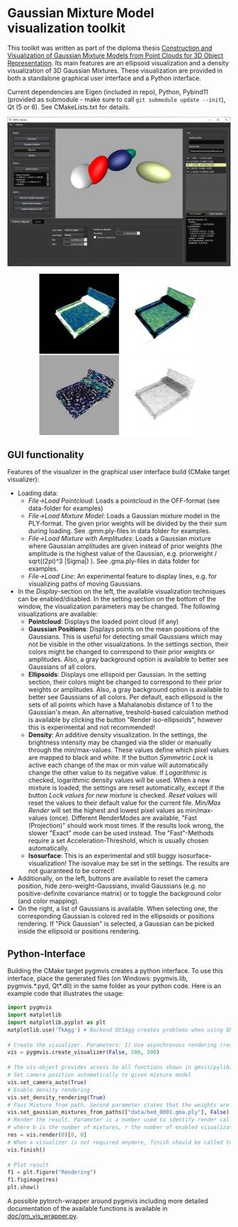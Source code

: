 # Gaussian Mixture Model visualization toolkit

This toolkit was written as part of the diploma thesis [Construction and Visualization of Gaussian Mixture Models from Point Clouds for 3D Object Representation](https://www.cg.tuwien.ac.at/research/publications/2022/FRAISS-2022-CGMM/FRAISS-2022-CGMM-thesis.pdf).
Its main features are an ellipsoid visualization and a density visualization of 3D Gaussian Mixtures. These visualization are provided in both a standalone graphical user interface and a Python interface.

Current dependencies are Eigen (included in repo), Python, Pybind11 (provided as submodule - make sure to call ```git submodule update --init```), Qt (5 or 6). See CMakeLists.txt for details.

<p align="center"><img src="data/GUI-2.png" alt="GUI Screenshot" width="600px"/></p>
<p align="center">
<img src="data/ex-density-b.png" alt="Density White on Black" width="180px"/><img src="data/ex-density-w.png" alt="Density Black on White" width="180px"/><img src="data/ex-ell.png" alt="Ellipsoids" width="180px"/><img src="data/ex-pc.png" alt="Pointcloud" width="180px"/>
</p>

## GUI functionality
Features of the visualizer in the graphical user interface build (CMake target visualizer):
* Loading data:
    * *File->Load Pointcloud*: Loads a pointcloud in the OFF-format (see data-folder for examples)
    * *File->Load Mixture Model*: Loads a Gaussian mixture model in the PLY-format. The given prior weights will be divided by the their sum during loading. See .gmm.ply-files in data folder for examples.
    * *File->Load Mixture with Amplitudes*: Loads a Gaussian mixture where Gaussian amplitudes are given instead of prior weights (the amplitude is the highest value of the Gaussian, e.g. priorweight / sqrt((2pi)^3 |Sigma|) ). See .gma.ply-files in data folder for examples.
    * *File->Load Line*: An experimental feature to display lines, e.g. for visualizing paths of moving Gaussians.
* In the *Display*-section on the left, the available visualization techniques can be enabled/disabled. In the setting section on the bottom of the window, the visualization parameters may be changed. The following visualizations are available:
    * **Pointcloud**: Displays the loaded point cloud (if any)
    * **Gaussian Positions**: Displays points on the mean positions of the Gaussians. This is useful for detecting small Gaussians which may not be visible in the other visualizations. In the settings section, their colors might be changed to correspond to their prior weights or amplitudes. Also, a gray background option is available to better see Gaussians of all colors.
    * **Ellipsoids**: Displays one ellispoid per Gaussian. In the setting section, their colors might be changed to correspond to their prior weights or amplitudes. Also, a gray background option is available to better see Gaussians of all colors. Per default, each ellipsoid is the sets of all points which have a Mahalanobis distance of 1 to the Gaussian's mean. An alternative, treshold-based calculation method is available by clicking the button "Render iso-ellipsoids", however this is experimental and not recommended!
    * **Density**: An additive density visualization. In the settings, the brightness intensity may be changed via the slider or manually through the min/max-values. These values define which pixel values are mapped to black and white. If the button *Symmetric Lock* is active each change of the max or min value will automatically change the other value to its negative value. If *Logarithmic* is checked, logarithmic density values will be used. When a new mixture is loaded, the settings are reset automatically, except if the button *Lock values for new mixture* is checked. *Reset values* will reset the values to their default value for the current file. *Min/Max Render* will set the highest and lowest pixel values as min/max-values (once). Different RenderModes are available, "Fast (Projection)" should work most times. If the results look wrong, the slower "Exact" mode can be used instead. The "Fast"-Methods require a set Acceleration-Threshold, which is usually chosen automatically.
    * **Isosurface**: This is an experimental and still buggy isosurface-visualization! The isovalue may be set in the settings. The results are not guaranteed to be correct!
* Additionally, on the left, buttons are available to reset the camera position, hide zero-weight-Gaussians, invalid Gaussians (e.g. no positive-definite covariance matrix) or to toggle the background color (and color mapping).
* On the right, a list of Gaussians is available. When selecting one, the corresponding Gaussian is colored red in the ellipsoids or positions rendering. If "Pick Gaussian" is selected, a Gaussian can be picked inside the ellipsoid or positions rendering.

## Python-Interface
Building the CMake target pygmvis creates a python interface. To use this interface, place the generated files (on Windows: pygmvis.lib, pygmvis.\*.pyd, Qt\*.dll) in the same folder as your python code. Here is an example code that illustrates the usage:

```python
import pygmvis
import matplotlib
import matplotlib.pyplot as plt
matplotlib.use('TkAgg') # Backend Qt5Agg creates problems when using GMVis, so rather use TkAgg or something else

# Create the visualizer. Parameters: 1) Use asynchronous rendering (result returned by callback), 2) width, 3) height
vis = pygmvis.create_visualizer(False, 500, 500)

# The vis-object provides access to all functions shown in gmvis/pylib/Visualizer.cpp
# Set camera position automatically to given mixture model
vis.set_camera_auto(True)
# Enable density rendering
vis.set_density_rendering(True)
# Pass Mixture from path. Second parameter states that the weights are given as amplitudes rather than prior weights that sum to one
vis.set_gaussian_mixtures_from_paths(["data/bed_0001.gma.ply"], False)
# Render the result. Parameter is a number used to identify render calls in asynchronous mode. The result is an array of shape (b, r, h, w, 4),
# where b is the number of mixtures, r the number of enabled visualizations, h the height, w the width, and 4 is the number of color channels.
res = vis.render(0)[0, 0]
# When a visualizer is not required anymore, finish should be called to properly shutdown!
vis.finish()

# Plot result
f1 = plt.figure("Rendering")
f1.figimage(res)
plt.show()
```

A possible pytorch-wrapper around pygmvis including more detailed documentation of the available functions is available in [doc/gm_vis_wrapper.py](doc/gm_vis_wrapper.py).

